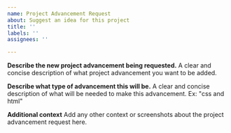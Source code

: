 ```yaml
---
name: Project Advancement Request
about: Suggest an idea for this project
title: ''
labels: ''
assignees: ''

---
```


**Describe the new project advancement being requested.**
A clear and concise description of what project advancement you want to be added.

**Describe what type of advancement this will be.**
A clear and concise description of what will be needed to make this advancement. Ex: "css and html"

**Additional context**
Add any other context or screenshots about the project advancement request here.
